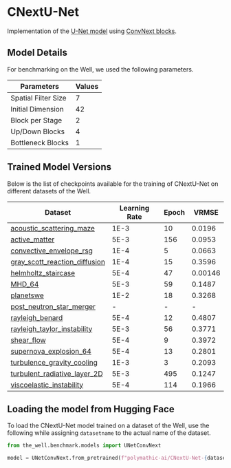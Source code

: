 # CNextU-Net

Implementation of the [U-Net model](https://arxiv.org/abs/1505.04597) using [ConvNext blocks](https://arxiv.org/abs/2201.03545).

## Model Details

For benchmarking on the Well, we used the following parameters.

| Parameters          | Values |
|---------------------|--------|
| Spatial Filter Size | 7      |
| Initial Dimension   | 42     |
| Block per Stage     | 2      |
| Up/Down Blocks      | 4      |
| Bottleneck Blocks   | 1      |


## Trained Model Versions

Below is the list of checkpoints available for the training of CNextU-Net on different datasets of the Well.

| Dataset | Learning Rate | Epoch | VRMSE |
|---------|---------------|-------|-------|
| [acoustic_scattering_maze](https://huggingface.co/polymathic-ai/CNextU-Net-acoustic_scattering) | 1E-3 | 10 | 0.0196 |
| [active_matter](https://huggingface.co/polymathic-ai/CNextU-Net-active_matter) | 5E-3 | 156 | 0.0953 |
| [convective_envelope_rsg](https://huggingface.co/polymathic-ai/CNextU-Net-convective_envelope_rsg) | 1E-4 | 5 | 0.0663 |
| [gray_scott_reaction_diffusion](https://huggingface.co/polymathic-ai/CNextU-Net-gray_scott_reaction_diffusion) | 1E-4 | 15 | 0.3596 |
| [helmholtz_staircase](https://huggingface.co/polymathic-ai/CNextU-Net-helmholtz_staircase) | 5E-4 | 47 | 0.00146 |
| [MHD_64](https://huggingface.co/polymathic-ai/CNextU-Net-MHD_64) | 5E-3 | 59 | 0.1487 |
| [planetswe](https://huggingface.co/polymathic-ai/CNextU-Net-planetswe) | 1E-2 | 18 | 0.3268 |
| [post_neutron_star_merger](https://huggingface.co/polymathic-ai/CNextU-Net-post_neutron_star_merger) | - | - | - |
| [rayleigh_benard](https://huggingface.co/polymathic-ai/CNextU-Net-rayleigh_benard) | 5E-4 | 12 | 0.4807 |
| [rayleigh_taylor_instability](https://huggingface.co/polymathic-ai/CNextU-Net-rayleigh_taylor_instability) | 5E-3 | 56 | 0.3771 |
| [shear_flow](https://huggingface.co/polymathic-ai/CNextU-Net-shear_flow) | 5E-4 | 9 | 0.3972 |
| [supernova_explosion_64](https://huggingface.co/polymathic-ai/CNextU-Net-supernova_explosion_64) | 5E-4 | 13 | 0.2801 |
| [turbulence_gravity_cooling](https://huggingface.co/polymathic-ai/CNextU-Net-turbulence_gravity_cooling) | 1E-3 | 3 | 0.2093 |
| [turbulent_radiative_layer_2D](https://huggingface.co/polymathic-ai/CNextU-Net-turbulent_radiative_layer_2D) | 5E-3 | 495 | 0.1247 |
| [viscoelastic_instability](https://huggingface.co/polymathic-ai/CNextU-Net-viscoelastic_instability) | 5E-4 | 114 | 0.1966 |

## Loading the model from Hugging Face

To load the CNextU-Net model trained on a dataset of the Well, use the following while assigning `datasetname` to the actual name of the dataset.

```python
from the_well.benchmark.models import UNetConvNext

model = UNetConvNext.from_pretrained(f"polymathic-ai/CNextU-Net-{datasetname}")
```
